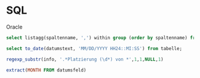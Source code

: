 # SQL
Oracle

```sql
select listagg(spaltenname, ',') within group (order by spaltenname) from tabelle;
```

```sql 
select to_date(datumstext, 'MM/DD/YYYY HH24::MI:SS') from tabelle;
```

```sql
regexp_substr(info, '.*Platzierung (\d*) von *',1,1,NULL,1)
```

```sql
extract(MONTH FROM datumsfeld)
```

